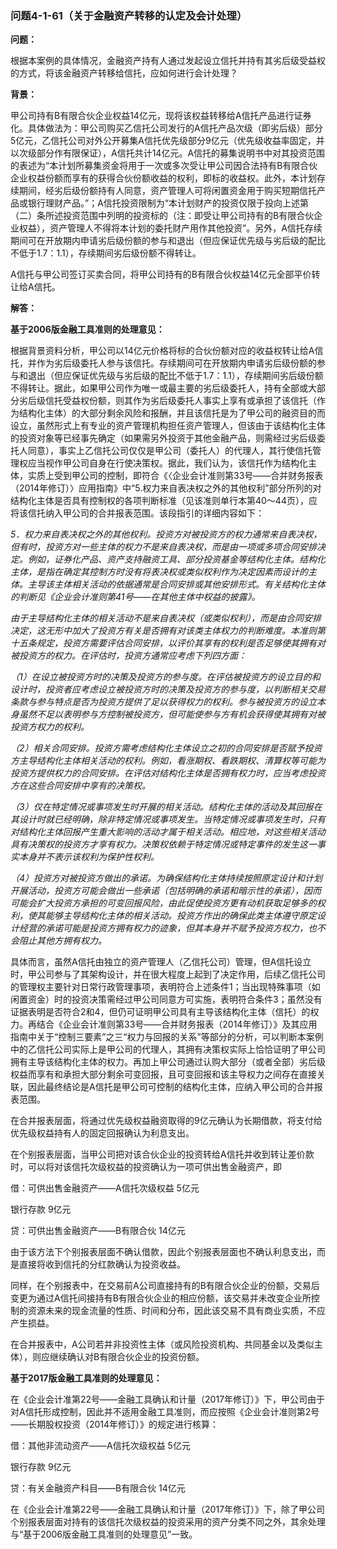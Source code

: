 ### 问题4-1-61（关于金融资产转移的认定及会计处理）

**问题：**

根据本案例的具体情况，金融资产持有人通过发起设立信托并持有其劣后级受益权的方式，将该金融资产转移给信托，应如何进行会计处理？

**背景：**

甲公司持有B有限合伙企业权益14亿元，现将该权益转移给A信托产品进行证券化。具体做法为：甲公司购买乙信托公司发行的A信托产品次级（即劣后级）部分5亿元，乙信托公司对外公开募集A信托优先级部分9亿元（优先级收益率固定，并以次级部分作有限保证），A信托共计14亿元。A信托的募集说明书中对其投资范围的表述为“本计划所募集资金将用于一次或多次受让甲公司因合法持有B有限合伙企业权益份额而享有的获得合伙份额收益的权利，即标的收益权。此外，本计划存续期间，经劣后级份额持有人同意，资产管理人可将闲置资金用于购买短期信托产品或银行理财产品。”；A信托投资限制为“本计划财产的投资仅限于投向上述第（二）条所述投资范围中列明的投资标的（注：即受让甲公司持有的B有限合伙企业权益），资产管理人不得将本计划的委托财产用作其他投资”。另外，A信托存续期间可在开放期内申请劣后级份额的参与和退出（但应保证优先级与劣后级的配比不低于1.7：1.1），存续期间劣后级份额不得转让。

A信托与甲公司签订买卖合同，将甲公司持有的B有限合伙权益14亿元全部平价转让给A信托。

**解答：**

**基于2006版金融工具准则的处理意见：**

根据背景资料分析，甲公司以14亿元价格将标的合伙份额对应的收益权转让给A信托，并作为劣后级委托人参与该信托。存续期间可在开放期内申请劣后级份额的参与和退出（但应保证优先级与劣后级的配比不低于1.7：1.1），存续期间劣后级份额不得转让。据此，如果甲公司作为唯一或最主要的劣后级委托人，持有全部或大部分劣后级信托受益权份额，则其作为劣后级委托人事实上享有或承担了该信托（作为结构化主体）的大部分剩余风险和报酬，并且该信托是为了甲公司的融资目的而设立，虽然形式上有专业的资产管理机构担任资产管理人，但该由于该结构化主体的投资对象等已经事先确定（如果需另外投资于其他金融产品，则需经过劣后级委托人同意），事实上乙信托公司仅仅是甲公司（委托人）的代理人，其行使信托管理权应当视作甲公司自身在行使决策权。据此，我们认为，该信托作为结构化主体，实质上受到甲公司的控制，即符合《〈企业会计准则第33号——合并财务报表（2014年修订）〉应用指南》中“5.权力来自表决权之外的其他权利”部分所列的对结构化主体是否具有控制权的各项判断标准（见该准则单行本第40～44页），应将该信托纳入甲公司的合并报表范围。该段指引的详细内容如下：

*5．权力来自表决权之外的其他权利。投资方对被投资方的权力通常来自表决权，但有时，投资方对一些主体的权力不是来自表决权，而是由一项或多项合同安排决定。例如，证券化产品、资产支持融资工具、部分投资基金等结构化主体。结构化主体，是指在确定其控制方时没有将表决权或类似权利作为决定因素而设计的主体。主导该主体相关活动的依据通常是合同安排或其他安排形式。有关结构化主体的判断见《企业会计准则第41号——在其他主体中权益的披露》。*

*由于主导结构化主体的相关活动不是来自表决权（或类似权利），而是由合同安排决定，这无形中加大了投资方有关是否拥有对该类主体权力的判断难度。本准则第十五条规定，投资方需要评估合同安排，以评价其享有的权利是否足够使其拥有对被投资方的权力。在评估时，投资方通常应考虑下列四方面：*

*（1）在设立被投资方时的决策及投资方的参与度。在评估被投资方的设立目的和设计时，投资者应考虑设立被投资方时的决策及投资方的参与度，以判断相关交易条款与参与特点是否为投资方提供了足以获得权力的权利。参与被投资方的设立本身虽然不足以表明参与方控制被投资方，但可能使参与方有机会获得使其拥有对被投资方权力的权利。*

*（2）相关合同安排。投资方需考虑结构化主体设立之初的合同安排是否赋予投资方主导结构化主体相关活动的权利。例如，看涨期权、看跌期权、清算权等可能为投资方提供权力的合同安排。在评估对结构化主体是否拥有权力时，应当考虑投资方在这些合同安排中享有的决策权。*

*（3）仅在特定情况或事项发生时开展的相关活动。结构化主体的活动及其回报在其设计时就已经明确，除非特定情况或事项发生。当特定情况或事项发生时，只有对结构化主体回报产生重大影响的活动才属于相关活动。相应地，对这些相关活动具有决策权的投资方才享有权力。决策权依赖于特定情况或特定事件的发生这一事实本身并不表示该权利为保护性权利。*

*（4）投资方对被投资方做出的承诺。为确保结构化主体持续按照原定设计和计划开展活动，投资方可能会做出一些承诺（包括明确的承诺和暗示性的承诺），因而可能会扩大投资方承担的可变回报风险，由此促使投资方更有动机获取足够多的权利，使其能够主导结构化主体的相关活动。投资方作出的确保此类主体遵守原定设计经营的承诺可能是投资方拥有权力的迹象，但其本身并不赋予投资方权力，也不会阻止其他方拥有权力。*

具体而言，虽然A信托由独立的资产管理人（乙信托公司）管理，但A信托设立时，甲公司参与了其架构设计，并在很大程度上起到了决定作用，后续乙信托公司的管理权主要针对日常行政管理事项，表明符合上述条件1；当出现特殊事项（如闲置资金）时的投资决策需经过甲公司同意方可实施，表明符合条件3；虽然没有证据表明是否符合2和4，但仍可证明甲公司具有主导该结构化主体（信托）的权力。再结合《企业会计准则第33号——合并财务报表（2014年修订）》及其应用指南中关于“控制三要素”之三“权力与回报的关系”等部分的分析，可以判断本案例中的乙信托公司实际上是甲公司的代理人，其拥有决策权实际上恰恰证明了甲公司拥有主导该结构化主体的权力。再加上甲公司通过认购大部分（或者全部）劣后级权益而享有和承担大部分剩余可变回报，且可变回报和该主导权力之间存在直接关联，因此最终结论是A信托是甲公司可控制的结构化主体，应纳入甲公司的合并报表范围。

在合并报表层面，将通过优先级权益融资取得的9亿元确认为长期借款，将支付给优先级权益持有人的固定回报确认为利息支出。

在个别报表层面，当甲公司把对该合伙企业的投资转给A信托并收到转让差价款时，可以将对该信托次级权益的投资确认为一项可供出售金融资产，即

借：可供出售金融资产——A信托次级权益 5亿元

银行存款 9亿元

贷：可供出售金融资产——B有限合伙 14亿元

由于该方法下个别报表层面不确认借款，因此个别报表层面也不确认利息支出，而是直接将收到信托的分红款确认为投资收益。

同样，在个别报表中，在交易前A公司直接持有的B有限合伙企业的份额，交易后变更为通过A信托间接持有B有限合伙企业的相应份额，该交易并未改变企业所控制的资源未来的现金流量的性质、时间和分布，因此该交易不具有商业实质，不应产生损益。

在合并报表中，A公司若并非投资性主体（或风险投资机构、共同基金以及类似主体），则应继续确认对B有限合伙企业的投资份额。

**基于2017版金融工具准则的处理意见：**

在《企业会计准第22号——金融工具确认和计量（2017年修订）》下，甲公司由于对A信托形成控制，因此并不适用金融工具准则，而应按照《企业会计准则第2号——长期股权投资（2014年修订）》的规定进行核算：

借：其他非流动资产——A信托次级权益 5亿元

银行存款 9亿元

贷：有关金融资产科目——B有限合伙 14亿元

在《企业会计准第22号——金融工具确认和计量（2017年修订）》下，除了甲公司个别报表层面对持有的该信托次级权益的投资采用的资产分类不同之外，其余处理与“基于2006版金融工具准则的处理意见”一致。
